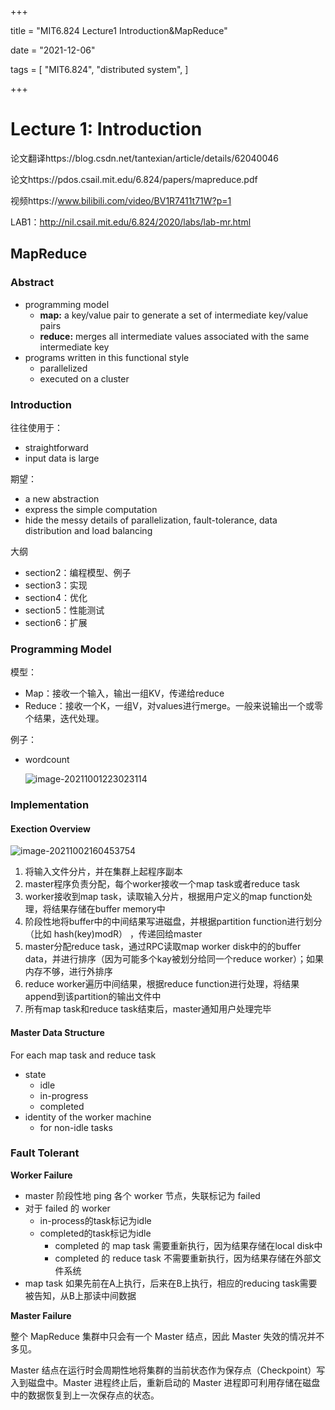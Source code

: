 +++

title = "MIT6.824 Lecture1  Introduction&MapReduce"

date = "2021-12-06"

tags = [
    "MIT6.824",
    "distributed system",
]

+++

# Lecture 1: Introduction

论文翻译https://blog.csdn.net/tantexian/article/details/62040046

论文https://pdos.csail.mit.edu/6.824/papers/mapreduce.pdf

视频https://www.bilibili.com/video/BV1R7411t71W?p=1

LAB1：http://nil.csail.mit.edu/6.824/2020/labs/lab-mr.html

## MapReduce

### Abstract

* programming model
	* **map:** a key/value pair to generate a set of intermediate key/value pairs
	* **reduce:**  merges all intermediate values associated with the same intermediate key
* programs written in this functional style
	* parallelized
	* executed on a cluster

### Introduction

往往使用于：

* straightforward
* input data is large

期望：

* a new abstraction
* express the simple computation
* hide the messy details of parallelization, fault-tolerance, data distribution and load balancing

大纲

* section2：编程模型、例子
* section3：实现
* section4：优化
* section5：性能测试
* section6：扩展

### Programming Model

模型：

* Map：接收一个输入，输出一组KV，传递给reduce
* Reduce：接收一个K，一组V，对values进行merge。一般来说输出一个或零个结果，迭代处理。

例子：

* wordcount

	![image-20211001223023114](https://cyzblog.oss-cn-beijing.aliyuncs.com/image-20211001223023114.png)

### Implementation

#### Exection Overview

![image-20211002160453754](https://cyzblog.oss-cn-beijing.aliyuncs.com/image-20211002160453754.png)

1. 将输入文件分片，并在集群上起程序副本
2. master程序负责分配，每个worker接收一个map task或者reduce task
3. worker接收到map task，读取输入分片，根据用户定义的map function处理，将结果存储在buffer memory中
4. 阶段性地将buffer中的中间结果写进磁盘，并根据partition function进行划分（比如 hash(key)modR） ，传递回给master
5. master分配reduce task，通过RPC读取map worker disk中的的buffer data，并进行排序（因为可能多个kay被划分给同一个reduce worker）；如果内存不够，进行外排序
6. reduce worker遍历中间结果，根据reduce function进行处理，将结果append到该partition的输出文件中
7. 所有map task和reduce task结束后，master通知用户处理完毕

#### Master Data Structure

For each map task and reduce task

* state
	* idle
	* in-progress
	* completed
* identity of the worker machine
	* for non-idle tasks

### Fault Tolerant

**Worker Failure**

* master 阶段性地 ping 各个 worker 节点，失联标记为 failed
* 对于 failed 的 worker
	* in-process的task标记为idle
	* completed的task标记为idle
		* completed 的 map task 需要重新执行，因为结果存储在local disk中
		* completed 的 reduce task 不需要重新执行，因为结果存储在外部文件系统
* map task 如果先前在A上执行，后来在B上执行，相应的reducing task需要被告知，从B上那读中间数据

**Master Failure**

整个 MapReduce 集群中只会有一个 Master 结点，因此 Master 失效的情况并不多见。

Master 结点在运行时会周期性地将集群的当前状态作为保存点（Checkpoint）写入到磁盘中。Master 进程终止后，重新启动的 Master 进程即可利用存储在磁盘中的数据恢复到上一次保存点的状态。

